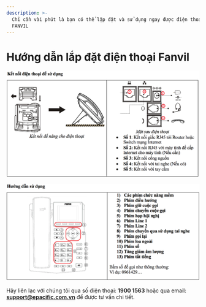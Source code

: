 ```yaml
---
description: >-
  Chỉ cần vài phút là bạn có thể lặp đặt và sử dụng ngay được điện thoại IP
  FANVIL
---
```


# Hướng dẫn lắp đặt điện thoại Fanvil

![](https://raw.githubusercontent.com/nguyenquangtoan/docs-ccall-vn/master/.gitbook/assets/screen-shot-2018-08-15-at-14.24.55.png)

![](https://raw.githubusercontent.com/nguyenquangtoan/docs-ccall-vn/master/.gitbook/assets/screen-shot-2018-08-15-at-14.25.09.png)

Hãy liên lạc với chúng tôi qua số điện thoại: **1900 1563** hoặc qua email: **support@epacific.com.vn** để được tư vấn chi tiết.





